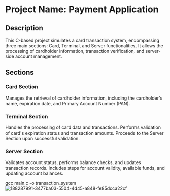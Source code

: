 # Project Name: Payment Application

## Description
This C-based project simulates a card transaction system, encompassing three main sections: Card, Terminal, and Server functionalities. It allows the processing of cardholder information, transaction verification, and server-side account management.

## Sections

### Card Section
Manages the retrieval of cardholder information, including the cardholder's name, expiration date, and Primary Account Number (PAN).

### Terminal Section
Handles the processing of card data and transactions. Performs validation of card's expiration status and transaction amounts. Proceeds to the Server Section upon successful validation.

### Server Section
Validates account status, performs balance checks, and updates transaction records. Includes steps for account validity, available funds, and updating account balances.

   gcc main.c -o transaction_system
![188287991-3477ba03-5504-4d45-a848-fe85dcca22cf](https://github.com/FaresEdres/Payment-Application/assets/88932198/e1403126-9ebe-49f5-a463-7ac3a5a003a6)
